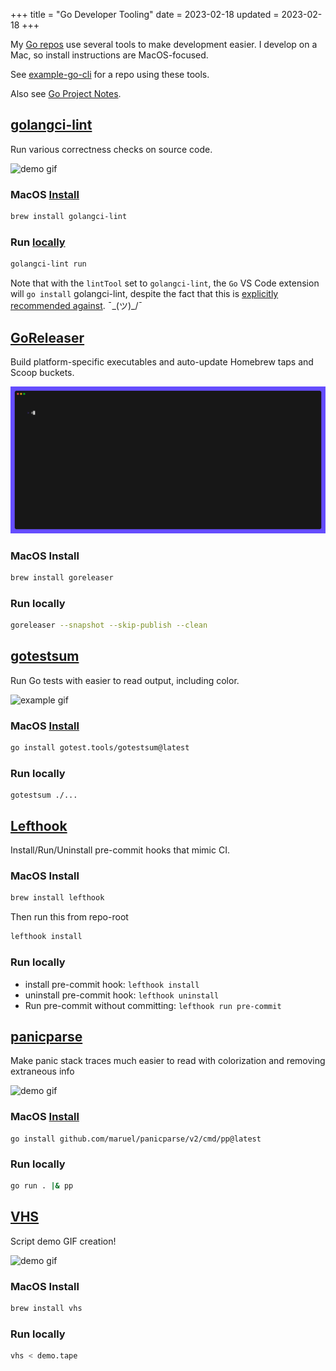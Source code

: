 +++
title = "Go Developer Tooling"
date = 2023-02-18
updated = 2023-02-18
+++

My [Go repos](https://github.com/bbkane/) use several tools to make development
easier. I develop on a Mac, so install instructions are MacOS-focused.

See [example-go-cli](https://github.com/bbkane/example-go-cli) for a repo using these tools.

Also see [Go Project Notes](@/blog/Go-Project-Notes/index.md).

## [golangci-lint](https://golangci-lint.run/)

Run various correctness checks on source code.

![demo gif](https://golangci-lint.run/demo.svg)

### MacOS [Install](https://golangci-lint.run/usage/install/#macos)

```bash
brew install golangci-lint
```

### Run [locally](https://golangci-lint.run/usage/quick-start/)
```bash
golangci-lint run
```

Note that with the `lintTool` set to `golangci-lint`, the `Go` VS Code extension will `go install` golangci-lint, despite the fact that this is [explicitly recommended against](https://golangci-lint.run/usage/install/#install-from-source). ¯\_(ツ)_/¯

## [GoReleaser](https://goreleaser.com/)

Build platform-specific executables and auto-update Homebrew taps and Scoop buckets.

![demo gif](https://raw.githubusercontent.com/goreleaser/example-simple/main/goreleaser.gif)

### MacOS Install

```bash
brew install goreleaser
```

### Run locally

```bash
goreleaser --snapshot --skip-publish --clean
```

## [gotestsum](https://github.com/gotestyourself/gotestsum)

Run Go tests with easier to read output, including color.

![example gif](https://user-images.githubusercontent.com/442180/182284939-e08a0aa5-4504-4e30-9e88-207ef47f4537.gif)

### MacOS [Install](https://github.com/gotestyourself/gotestsum)

```bash
go install gotest.tools/gotestsum@latest
```

### Run locally

```
gotestsum ./...
```

## [Lefthook](https://github.com/evilmartians/lefthook)

Install/Run/Uninstall pre-commit hooks that mimic CI.

### MacOS Install

```bash
brew install lefthook
```

Then run this from repo-root

```bash
lefthook install
```

### Run locally

- install pre-commit hook: `lefthook install`
- uninstall pre-commit hook: `lefthook uninstall`
- Run pre-commit without committing: `lefthook run pre-commit`

## [panicparse](https://github.com/maruel/panicparse)

Make panic stack traces much easier to read with colorization and removing extraneous info

![demo gif](https://raw.githubusercontent.com/wiki/maruel/panicparse/parse.gif)

### MacOS [Install](https://github.com/maruel/panicparse#installation)

```
go install github.com/maruel/panicparse/v2/cmd/pp@latest
```

### Run locally

```bash
go run . |& pp
```

## [VHS](https://github.com/charmbracelet/vhs)

Script demo GIF creation!

![demo gif](https://camo.githubusercontent.com/1f2b0c758369c054538b7881b5d700739f2c37d2201f60ea26ad9311a7f88487/68747470733a2f2f73747566662e636861726d2e73682f7668732f6578616d706c65732f6e656f66657463685f332e676966)

### MacOS Install

```bash
brew install vhs
```

### Run locally

```bash
vhs < demo.tape
```
